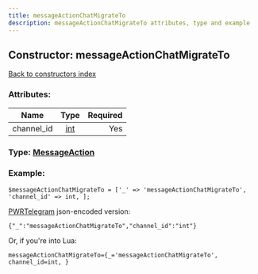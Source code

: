 ```yaml
---
title: messageActionChatMigrateTo
description: messageActionChatMigrateTo attributes, type and example
---
```

## Constructor: messageActionChatMigrateTo  
[Back to constructors index](index.md)



### Attributes:

| Name     |    Type       | Required |
|----------|:-------------:|---------:|
|channel\_id|[int](../types/int.md) | Yes|



### Type: [MessageAction](../types/MessageAction.md)


### Example:

```
$messageActionChatMigrateTo = ['_' => 'messageActionChatMigrateTo', 'channel_id' => int, ];
```  

[PWRTelegram](https://pwrtelegram.xyz) json-encoded version:

```
{"_":"messageActionChatMigrateTo","channel_id":"int"}
```


Or, if you're into Lua:  


```
messageActionChatMigrateTo={_='messageActionChatMigrateTo', channel_id=int, }

```



